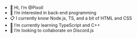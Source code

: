 - 👋 Hi, I’m @Pixoll
- 👀 I’m interested in back-end programming
- 📋 I currently know Node.js, TS, and a bit of HTML and CSS
- 🌱 I’m currently learning TypeScript and C++
- 💞️ I’m looking to collaborate on Discord.js

<!---
Pixoll/Pixoll is a ✨ special ✨ repository because its `README.md` (this file) appears on your GitHub profile.
You can click the Preview link to take a look at your changes.
--->

